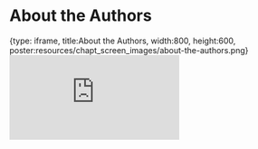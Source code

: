 # About the Authors
 
{type: iframe, title:About the Authors, width:800, height:600, poster:resources/chapt_screen_images/about-the-authors.png}
![](https://hutchdatascience.org/FH_Cromwell/no_toc/about-the-authors.html)
 

 
